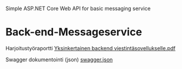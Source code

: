 Simple ASP.NET Core Web API for basic messaging service
# Back-end-Messageservice

Harjoitustyöraportti
[Yksinkertainen backend viestintäsovellukselle.pdf](https://github.com/vilihellsten/Back-end-Messageservice/files/13854643/Yksinkertainen.backend.viestintasovellukselle.pdf)

Swagger dokumentointi (json)
[swagger.json](https://github.com/vilihellsten/Back-end-Messageservice/files/13854582/swagger.json)
